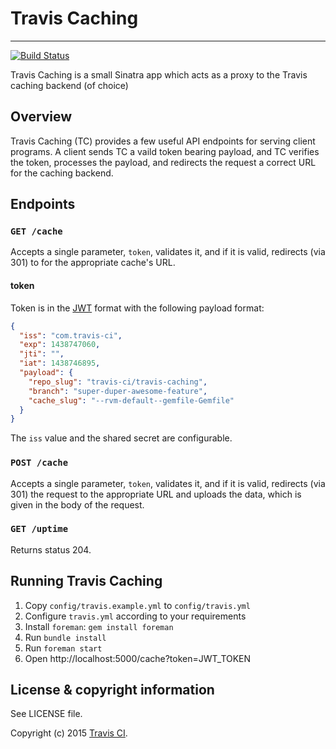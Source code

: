 # Travis Caching
**************************

[![Build Status](https://travis-ci.org/travis-ci/travis-caching.png?branch=master)](https://travis-ci.org/travis-ci/travis-caching)

Travis Caching is a small Sinatra app which acts as a proxy to the Travis caching backend (of choice)

## Overview

Travis Caching (TC) provides a few useful API endpoints for serving client programs.
A client sends TC a vaild token bearing payload, and TC verifies the token,
processes the payload, and redirects the request a correct URL for the caching
backend.

## Endpoints

### `GET /cache`

Accepts a single parameter, `token`, validates it, and if it is valid,
redirects (via 301) to for the appropriate cache's URL.

#### token

Token is in the [JWT](http://jwt.io/) format with the following payload format:

```json
{
  "iss": "com.travis-ci",
  "exp": 1438747060,
  "jti": "",
  "iat": 1438746895,
  "payload": {
  	"repo_slug": "travis-ci/travis-caching",
  	"branch": "super-duper-awesome-feature",
  	"cache_slug": "--rvm-default--gemfile-Gemfile"
  }
}
```

The `iss` value and the shared secret are configurable.

### `POST /cache`

Accepts a single parameter, `token`, validates it, and if it is valid,
redirects (via 301) the request to the appropriate URL and uploads the data,
which is given in the body of the request.

### `GET /uptime`

Returns status 204.

## Running Travis Caching

1. Copy `config/travis.example.yml` to `config/travis.yml`
1. Configure `travis.yml` according to your requirements
1. Install `foreman`: `gem install foreman`
1. Run `bundle install`
1. Run `foreman start`
1. Open http://localhost:5000/cache?token=JWT_TOKEN

## License & copyright information ##

See LICENSE file.

Copyright (c) 2015 [Travis CI](https://github.com/travis-ci).
